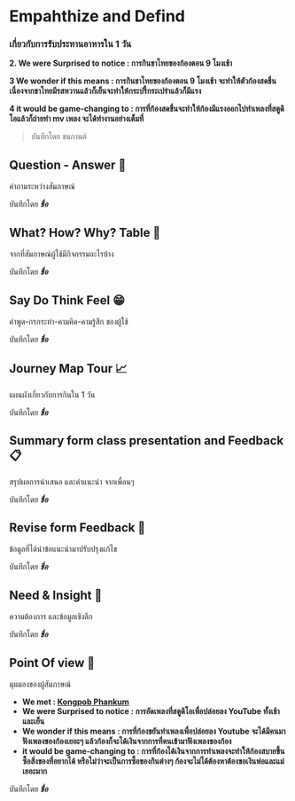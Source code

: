 # Empahthize and Defind 
### เกี่ยวกับการรับประทานอาหารใน 1 วัน

**2. We were Surprised to notice : การกินชาไทยของก้องตอน 9 โมงเช้า**

**3 We wonder if this means : การกินชาไทยของก้องตอน 9 โมงเช้า จะทำให้ตัวก้องสดชื่นเนื่องจากชาไทยมีรสหวานแล้วก็เย็นจะทำให้กระปรี้กระเปร่าแล้วก็มีแรง** 

**4 it would be game-changing to : การที่ก้องสดชื่นจะทำให้ก้องมีแรงออกไปทำเพลงที่สตูดิโอแล้วก็ถ่ายทำ mv เพลง จะได้ทำงานอย่างเต็มที่** 

> บันทึกโดย ชนกานต์

## Question - Answer :mag_right:
 คำถามระหว่างสัมภาษณ์
>
บันทึกโดย **_ชื่อ_**

## What? How? Why? Table :date:
 จากที่สัมภาษณ์ผู้ใช้มีกิจกรรมอะไรบ้าง
>
บันทึกโดย **_ชื่อ_**

## Say Do Think Feel :grin:
 คำพูด-กรกระทำ-คามคิด-คามรู้สึก ของผู้ใช้

บันทึกโดย **_ชื่อ_**

## Journey Map Tour :chart_with_upwards_trend:
 แผนผังเกี่ยวกับการกินใน 1 วัน

บันทึกโดย **_ชื่อ_**

## Summary form class presentation and Feedback :clipboard:
 สรุปผลการนำเสนอ และคำแนะนำ จากเพื่อนๆ

บันทึกโดย **_ชื่อ_**

## Revise form Feedback :notebook:
 ข้อมูลที่ได้นำข้อแนะนำมาปรับปรุงแก้ไข

บันทึกโดย **_ชื่อ_**

## Need & Insight :pushpin:
 ความต้องการ และข้อมูลเชิงลึก

บันทึกโดย **_ชื่อ_**

## Point Of view :santa:
 มุมมองของผู้สัมภาษณ์
- **We met : [Kongpob Phankum](https://www.instagram.com/kongpobpk_/)**
- **We were Surprised to notice : การอัดเพลงที่สตูดิโอเพื่อปล่อยลง YouTube ทั้งเช้าและเย็น**
- **We wonder if this means : การที่ก้องขยันทำเพลงเพื่อปล่อยลง Youtube จะได้มีคนมาฟังเพลงของก้องเยอะๆ แล้วก้องก็จะได้เงินจากการที่คนเข้ามาฟังเพลงของก้อง**
- **it would be game-changing to : การที่ก้องได้เงินจากการทำเพลงจะทำให้ก้องสบายขึ้น ซื้อสิ่งของที่อยากได้ หรือไม่ว่าจะเป็นการซื้อของกินต่างๆ  ก้องจะไม่ได้ต้องหาต้องขอเงินพ่อและแม่เยอะมาก**

บันทึกโดย **_ชื่อ_**

